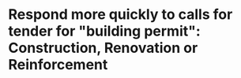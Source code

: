# Respond more quickly to calls for tender for "building permit": Construction, Renovation or Reinforcement
